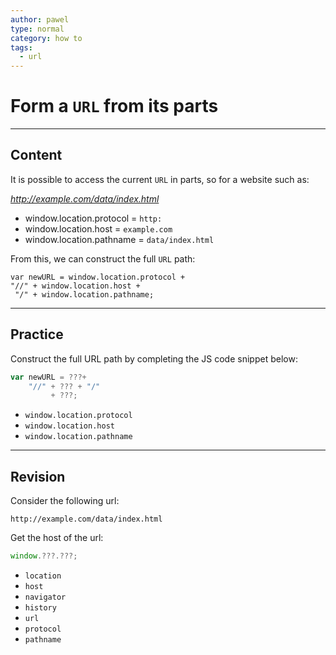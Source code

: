 ```yaml
---
author: pawel
type: normal
category: how to
tags:
  - url
---
```


# Form a `URL` from its parts


---

## Content

It is possible to access the current `URL` in parts, so for a website such as:

*<http://example.com/data/index.html>*

- window.location.protocol = `http:`
- window.location.host = `example.com`
- window.location.pathname = `data/index.html`

From this, we can construct the full `URL` path:

```plain-text
var newURL = window.location.protocol +
"//" + window.location.host +
 "/" + window.location.pathname;
```


---

## Practice

Construct the full URL path by completing the JS code snippet below:

```javascript
var newURL = ???+
    "//" + ??? + "/"
         + ???;
```

- `window.location.protocol`
- `window.location.host`
- `window.location.pathname`


---

## Revision

Consider the following url:

```plain-text
http://example.com/data/index.html
```

Get the host of the url:

```javascript
window.???.???;
```

- `location`
- `host`
- `navigator`
- `history`
- `url`
- `protocol`
- `pathname`
